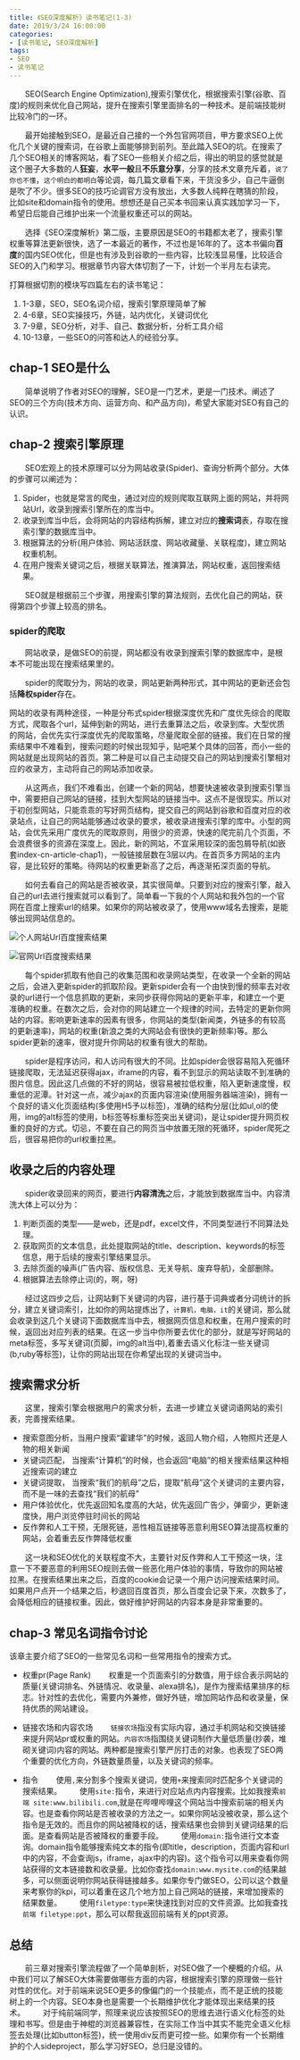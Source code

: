 ```yaml
---
title: 《SEO深度解析》读书笔记(1-3)
date: 2019/3/24 16:00:00
categories:
- [读书笔记, SEO深度解析]
tags:
- SEO
- 读书笔记
---
```

&emsp;&emsp;SEO(Search Engine Optimization),搜索引擎优化，根据搜索引擎(谷歌、百度)的规则来优化自己网站，提升在搜索引擎里面排名的一种技术。是前端技能树比较冷门的一环。
<!--more-->
&emsp;&emsp;最开始接触到SEO，是最近自己接的一个外包官网项目，甲方要求SEO上优化几个关键的搜索词，在谷歌上面能够排到前列。至此踏入SEO的坑。在搜索了几个SEO相关的博客网站，看了SEO一些相关介绍之后，得出的明显的感觉就是这个圈子大多数的人**狂妄**，**水平一般**且**不乐意分享**，分享的技术文章充斥着，`说了你也不懂`，`这个明白的都明白`等论调，每几篇文章看下来，干货没多少，自己牛逼倒是吹了不少。很多SEO的技巧论调官方没有放出，大多数人纯粹在瞎猜的阶段，比如site和domain指令的使用。想想还是自己买本书回来认真实践加学习一下，希望日后能自己维护出来一个流量权重还可以的网站。

&emsp;&emsp;选择《SEO深度解析》第二版，主要原因是SEO的书籍都太老了，搜索引擎权重等算法更新很快，选了一本最近的著作，不过也是16年的了。这本书偏向**百度**的国内SEO优化，但是也有涉及到谷歌的一些内容，比较浅显易懂，比较适合SEO的入门和学习。根据章节内容大体切割了一下，计划一个半月左右读完。

打算根据切割的模块写四篇左右的读书笔记：
1. 1-3章，SEO，SEO名词介绍，搜索引擎原理简单了解
2. 4-6章，SEO实操技巧，外链，站内优化，关键词优化
3. 7-9章，SEO分析，对手、自己、数据分析，分析工具介绍
4. 10-13章，一些SEO的问答和达人的经验分享。

## chap-1 SEO是什么
&emsp;&emsp;简单说明了作者对SEO的理解，SEO是一门艺术，更是一门技术。阐述了SEO的三个方向(技术方向、运营方向、和产品方向)，希望大家能对SEO有自己的认识。

## chap-2 搜索引擎原理
&emsp;&emsp;SEO宏观上的技术原理可以分为网站收录(Spider)、查询分析两个部分。大体的步骤可以阐述为：
1. Spider，也就是常言的爬虫，通过对应的规则爬取互联网上面的网站，并将网站Url，收录到搜索引擎所在的库当中。
2. 收录到库当中后，会将网站的内容结构拆解，建立对应的**搜索词**表，存取在搜索引擎的数据库当中。
3. 根据算法的分析(用户体验、网站活跃度、网站收藏量、关联程度)，建立网站权重机制。
4. 在用户搜索关键词之后，根据关联算法，推演算法，网站权重，返回搜索结果。

&emsp;&emsp;SEO就是根据前三个步骤，用搜索引擎的算法规则，去优化自己的网站，获得第四个步骤上较高的排名。
### spider的爬取
&emsp;&emsp;网站收录，是做SEO的前提，网站都没有收录到搜索引擎的数据库中，是根本不可能出现在搜索结果里的。

&emsp;&emsp;spider的爬取分为，网站的收录，网站更新两种形式，其中网站的更新还会包括**降权spider**存在。

网站的收录有两种途径，一种是分布式spider根据深度优先和广度优先综合的爬取方式，爬取各个url，延伸到新的网站，进行去重算法之后，收录到库。大型优质的网站，会优先实行深度优先的爬取策略，尽量爬取全部的链接。我们在日常的搜索结果中不难看到，搜索问题的时候出现知乎，贴吧某个具体的回答，而小一些的网站就是出现网站的首页。第二种是可以自己主动提交自己的网站到搜索引擎相对应的收录方，主动将自己的网站添加收录。

&emsp;&emsp;从这两点，我们不难看出，创建一个新的网站，想要快速被收录到搜索引擎当中，需要把自己网站的链接，挂到大型网站的链接当中。这点不是很现实。所以对于初创型网站，只能乖乖的写好网页结构，提交自己的网站到谷歌和百度对应的收录站点，让自己的网站能够通过收录的要求，被收录进搜索引擎的库中。小型的网站，会优先采用广度优先的爬取原则，用很少的资源，快速的爬完前几个页面，不会浪费很多的资源在深度上。因此，新的网站，不宜采用较深的面包屑导航(如嵌套index-cn-article-chap1)，一般链接层数在3层以内。在首页多方网站的主内容，是比较好的策略。待网站的权重更新高了之后，再逐渐拓深页面的导航。

&emsp;&emsp;如何去看自己的网站是否被收录，其实很简单。只要到对应的搜索引擎，敲入自己的url去进行搜索就可以看到了。简单看一下我的个人网站和我外包的一个官网在百度上搜索url的结果。如果你的网站被收录了，使用www域名去搜索，是能够出现网站信息的。

![个人网站Url百度搜索结果](/blog/public/imgs/SEO/chap1/example.png)

![官网Url百度搜索结果](/blog/public/imgs/SEO/chap1/example2.png)

&emsp;&emsp;每个spider抓取有他自己的收集范围和收录网站类型，在收录一个全新的网站之后，会进入更新spider的抓取阶段。更新spider会有一个由快到慢的频率去对收录的url进行一个信息抓取的更新，来同步获得你网站的更新平率，和建立一个更准确的权重。在数次之后，会对你的网站建立一个规律的时间，去特定的更新你网站的内容。影响更新速率的因素有很多，你网站的类型(新闻类，外链多的有较高的更新速率)，网站的权重(新浪之类的大网站会有很快的更新频率)等。那么spider更新的速率，很对提升你网站的权重有很大的帮助。

&emsp;&emsp;spider是程序访问，和人访问有很大的不同。比如spider会很容易陷入死循环链接爬取，无法延迟获得ajax，iframe的内容，看不到显示的网站读取不到准确的图片信息。因此这几点做的不好的网站，很容易被拉低权重，陷入更新速度慢，权重低的泥潭。针对这一点，减少ajax的页面内容渲染(使用服务器端渲染)，拥有一个良好的语义化页面结构(多使用H5予以标签)，准确的结构分层(比如ul,ol的使用，img的alt标签的使用，b标签等标重标签突出关键词)，是让spider提升网页权重的良好的方式。切忌，不要在自己的网页当中放置无限的死循环，spider爬死之后，很容易把你的url权重拉黑。

## 收录之后的内容处理
&emsp;&emsp;spider收录回来的网页，要进行**内容清洗**之后，才能放到数据库当中。内容清洗大体上可以分为：
1. 判断页面的类型——是web，还是pdf，excel文件，不同类型进行不同算法处理。
2. 获取网页的文本信息，此处提取网站的title、description、keywords的标签信息，用于后续的搜索引擎结果显示。
3. 去除页面的噪声(广告内容、版权信息、无关导航、废弃导航)，全部删除。
4. 根据算法去除停止词(的，啊，呀)

&emsp;&emsp;经过这四步之后，让网站剩下关键词的内容，进行基于词典或者分词统计的拆分，建立关键词索引，比如你的网站提炼出了，`计算机，电脑，it`的关键词，那么就会收录到这几个关键词下面数据库当中去，根据网页信息和权重，在用户搜索的时候，返回出对应列表的结果。在这一步当中你所要去优化的部分，就是写好网站的meta标签，多写关键词(页脚，img的alt当中),着重去语义化标注一些关键词(b,ruby等标签)，让你的网站出现在你希望出现的关键词当中。

## 搜索需求分析
&emsp;&emsp;这里，搜索引擎会根据用户的需求分析，去进一步建立关键词语网站的索引表，完善搜索结果。
- 搜索意图分析，当用户搜索“霍建华”的时候，返回人物介绍，人物照片还是人物的相关新闻
- 关键词匹配， 当搜索“计算机”的时候，也会返回“电脑”的相关搜索结果这种相近搜索词的建立
- 关键词提取， 当搜索“我们的航母”之后，提取“航母”这个关键词的主要内容，而不是一味的去查找“我们的航母”
- 用户体验优化，优先返回知名度高的大站，优先返回广告少，弹窗少，更新速度快，用户浏览停驻时间长的网站
- 反作弊和人工干预，无限死链，恶性相互链接等恶意利用SEO算法提高权重的网站，会着重去反作弊降低权重

&emsp;&emsp;这一块和SEO优化的关联程度不大，主要针对反作弊和人工干预这一块，注意一下不要恶意的利用SEO规则去做一些恶化用户体验的事情，导致你的网站被拉黑。在搜索结果出来之后，百度的cookie会记录一个用户访问搜索结果时间。如果用户点开一个结果之后，秒退回百度首页，那么百度会记录下来，次数多了，会降低相应的链接权重。因此，做好维护好网站的内容本身是非常重要的。

## chap-3 常见名词指令讨论
该章主要介绍了SEO的一些常见名词和一些常用指令的搜索方式。
- 权重pr(Page Rank)
&emsp;&emsp;权重是一个页面索引的分数值，用于综合表示网站的质量(关键词排名、外链情况、收录量、alexa排名)，是作为搜索结果排序的标志。针对性的去优化，需要内外兼修，做好外链，增加网站作品和收录量，保持优质的网站建设。

- 链接农场和内容农场
&emsp;&emsp;`链接农场`指没有实际内容，通过手机网站和交换链接来提升网站pr或权重的网站。`内容农场`指围绕关键词制作大量低质量(抄袭，堆砌关键词)内容的网站。两种都是搜索引擎严厉打击的对象。也表现了SEO两个重要的优化方向，外链数量质量，以及关键词的频率。

- 指令
&emsp;&emsp;使用`,`来分割多个搜索关键词，使用`+`来搜索同时匹配多个关键词的搜索结果。
&emsp;&emsp;使用`site:`指令，来进行对应站点内内容搜索。比如我搜索`前端 site:www.bilibili.com`,就是在哔哩哔哩这个网站当中搜索前端的相关内容。也是查看你网站是否被收录的方法之一。如果你网站没被收录，那么这个指令是无效的。而且你的网站被降权的话，搜索结果也会排到关键词结果的后面。是查看网站是否被降权的重要手段。
&emsp;&emsp;使用`domain:`指令进行文本查询。domain指令能够搜索纯文本的指令(即title，description，页面内容和url中的内容，不会查询js，iframe，ajax中的内容)。这个指令可以用来查看你网站获得的文本链接数和收录量。比如你查找`domain:www.mysite.com`的结果越多，可以侧面说明你网站获得链接越多。如果你专门做SEO，公司以这个数量来考察你的kpi，可以着重在这几个地方加上自己网站的链接，来增加搜索的结果数量。
&emsp;&emsp;使用`filetype:type`来快速找到对应的文件资源。比如我查找`前端 filetype:ppt`，那么可以帮我返回前端有关的ppt资源。

## 总结
&emsp;&emsp;前三章对搜索引擎流程做了一个简单剖析，对SEO做了一个梗概的介绍。从中我们可以了解SEO大体需要做哪些方面的内容，根据搜索引擎的原理做一些针对性的优化。对于前端来说SEO更多的像偏门的一个技能点，而不是正统的技能树上的一个内容。SEO本身也是需要一个长期维护优化才能体现出来结果的技术。
&emsp;&emsp;对于纯前端同学，照理来说应该按照SEO的思维去进行语义化标签的处理和书写。但是由于神棍的浏览器兼容性，在实际工作当中其实不能完全语义化标签去处理(比如button标签)，统一使用div反而更可控一些。如果你有一个长期维护的个人sideproject，那么学习好SEO，总归是没错的。